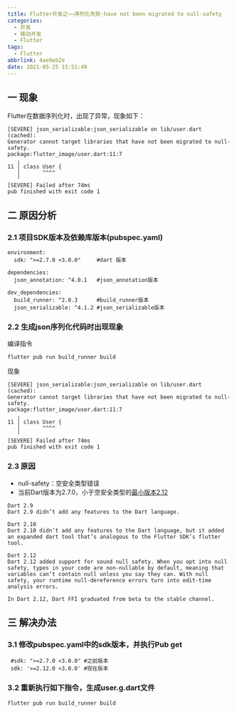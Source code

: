 ```yaml
---
title: Flutter开发之——序列化失败-have not been migrated to null-safety
categories:
  - 开发
  - 移动开发
  - Flutter
tags:
  - Flutter
abbrlink: 4ae9eb2e
date: 2021-05-25 15:51:49
---
```

## 一 现象

Flutter在数据序列化时，出现了异常，现象如下：

```
[SEVERE] json_serializable:json_serializable on lib/user.dart (cached):
Generator cannot target libraries that have not been migrated to null-safety.
package:flutter_image/user.dart:11:7
   ╷
11 │ class User {
   │       ^^^^
   ╵
[SEVERE] Failed after 74ms
pub finished with exit code 1
```

<!--more-->

## 二 原因分析

### 2.1 项目SDK版本及依赖库版本(pubspec.yaml)

```
environment:
  sdk: ">=2.7.0 <3.0.0"     #dart 版本
  
dependencies:
  json_annotation: ^4.0.1   #json_annotation版本
  
dev_dependencies:
  build_runner: ^2.0.3      #build_runner版本
  json_serializable: ^4.1.2 #json_serializable版本
```

### 2.2 生成json序列化代码时出现现象

编译指令

```
flutter pub run build_runner build
```

现象

```
[SEVERE] json_serializable:json_serializable on lib/user.dart (cached):
Generator cannot target libraries that have not been migrated to null-safety.
package:flutter_image/user.dart:11:7
   ╷
11 │ class User {
   │       ^^^^
   ╵
[SEVERE] Failed after 74ms
pub finished with exit code 1
```

### 2.3 原因

* null-safety：空安全类型错误
* 当前Dart版本为2.7.0，小于空安全类型的[最小版本2.12](https://dart.dev/guides/language/evolution#language-versioning)

```
Dart 2.9
Dart 2.9 didn’t add any features to the Dart language.

Dart 2.10
Dart 2.10 didn’t add any features to the Dart language, but it added an expanded dart tool that’s analogous to the Flutter SDK’s flutter tool.

Dart 2.12
Dart 2.12 added support for sound null safety. When you opt into null safety, types in your code are non-nullable by default, meaning that variables can’t contain null unless you say they can. With null safety, your runtime null-dereference errors turn into edit-time analysis errors.

In Dart 2.12, Dart FFI graduated from beta to the stable channel.
```

## 三 解决办法

  ### 3.1 修改pubspec.yaml中的sdk版本，并执行Pub get

  ```
   #sdk: ">=2.7.0 <3.0.0" #之前版本
   sdk: '>=2.12.0 <3.0.0' #现在版本
  ```

  ### 3.2 重新执行如下指令，生成user.g.dart文件

  ```
 flutter pub run build_runner build
  ```

  



[1]:images-null-safety/flutter-no-safety-dart-version.png